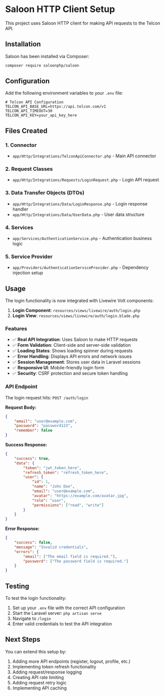 # Saloon HTTP Client Setup

This project uses Saloon HTTP client for making API requests to the Telcon API.

## Installation

Saloon has been installed via Composer:
```bash
composer require saloonphp/saloon
```

## Configuration

Add the following environment variables to your `.env` file:

```env
# Telcon API Configuration
TELCON_API_BASE_URL=https://api.telcon.com/v1
TELCON_API_TIMEOUT=30
TELCON_API_KEY=your_api_key_here
```

## Files Created

### 1. Connector
- `app/Http/Integrations/TelconApiConnector.php` - Main API connector

### 2. Request Classes
- `app/Http/Integrations/Requests/LoginRequest.php` - Login API request

### 3. Data Transfer Objects (DTOs)
- `app/Http/Integrations/Data/LoginResponse.php` - Login response handler
- `app/Http/Integrations/Data/UserData.php` - User data structure

### 4. Services
- `app/Services/AuthenticationService.php` - Authentication business logic

### 5. Service Provider
- `app/Providers/AuthenticationServiceProvider.php` - Dependency injection setup

## Usage

The login functionality is now integrated with Livewire Volt components:

1. **Login Component**: `resources/views/livewire/auth/login.php`
2. **Login View**: `resources/views/livewire/auth/login.blade.php`

### Features

- ✅ **Real API Integration**: Uses Saloon to make HTTP requests
- ✅ **Form Validation**: Client-side and server-side validation
- ✅ **Loading States**: Shows loading spinner during requests
- ✅ **Error Handling**: Displays API errors and network issues
- ✅ **Session Management**: Stores user data in Laravel sessions
- ✅ **Responsive UI**: Mobile-friendly login form
- ✅ **Security**: CSRF protection and secure token handling

### API Endpoint

The login request hits: `POST /auth/login`

**Request Body:**
```json
{
    "email": "user@example.com",
    "password": "password123",
    "remember": false
}
```

**Success Response:**
```json
{
    "success": true,
    "data": {
        "token": "jwt_token_here",
        "refresh_token": "refresh_token_here",
        "user": {
            "id": 1,
            "name": "John Doe",
            "email": "user@example.com",
            "avatar": "https://example.com/avatar.jpg",
            "role": "user",
            "permissions": ["read", "write"]
        }
    }
}
```

**Error Response:**
```json
{
    "success": false,
    "message": "Invalid credentials",
    "errors": {
        "email": ["The email field is required."],
        "password": ["The password field is required."]
    }
}
```

## Testing

To test the login functionality:

1. Set up your `.env` file with the correct API configuration
2. Start the Laravel server: `php artisan serve`
3. Navigate to `/login`
4. Enter valid credentials to test the API integration

## Next Steps

You can extend this setup by:

1. Adding more API endpoints (register, logout, profile, etc.)
2. Implementing token refresh functionality
3. Adding request/response logging
4. Creating API rate limiting
5. Adding request retry logic
6. Implementing API caching
